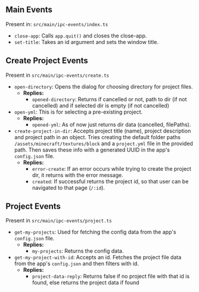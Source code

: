 ## Main Events

Present in: `src/main/ipc-events/index.ts`

- `close-app`: Calls `app.quit()` and closes the close-app.
- `set-title`: Takes an id argument and sets the window title.

## Create Project Events

Present in `src/main/ipc-events/create.ts`

- `open-directory`: Opens the dialog for choosing directory for project files.
  - **Replies:**
    - `opened-directory`: Returns if cancelled or not, path to dir (if not cancelled) and if selected dir is empty (if not cancelled)
- `open-yml`: This is for selecting a pre-existing project.
  - **Replies:**
    - `opened-yml`: As of now just returns dir data (cancelled, filePaths).
- `create-project-in-dir`: Accepts project title (name), project description and project path in an object. Tries creating the default folder paths `/assets/minecraft/textures/block` and a `project.yml` file in the provided path. Then saves these info with a generated UUID in the app's `config.json` file.
  - **Replies:**
    - `error-create`: If an error occurs while trying to create the project dir, it returns with the error message.
    - `created`: If successful returns the project id, so that user can be navigated to that page (`/:id`).

## Project Events

Present in `src/main/ipc-events/project.ts`

- `get-my-projects`: Used for fetching the config data from the app's `config.json` file.
  - **Replies:**
    - `my-projects`: Returns the config data.
- `get-my-project-with-id`: Accepts an id. Fetches the project file data from the app's `config.json` and then filters with id.
  - **Replies:**
    - `project-data-reply`: Returns false if no project file with that id is found, else returns the project data if found
